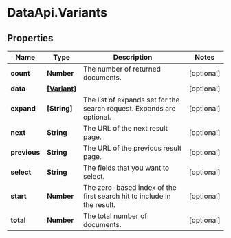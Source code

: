 # DataApi.Variants

## Properties

Name | Type | Description | Notes
------------ | ------------- | ------------- | -------------
**count** | **Number** | The number of returned documents. | [optional] 
**data** | [**[Variant]**](Variant.md) |  | [optional] 
**expand** | **[String]** | The list of expands set for the search request. Expands are optional. | [optional] 
**next** | **String** | The URL of the next result page. | [optional] 
**previous** | **String** | The URL of the previous result page. | [optional] 
**select** | **String** | The fields that you want to select. | [optional] 
**start** | **Number** | The zero-based index of the first search hit to include in the result. | [optional] 
**total** | **Number** | The total number of documents. | [optional] 


